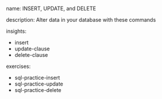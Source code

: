 name: INSERT, UPDATE, and DELETE

description: Alter data in your database with these commands

insights:
  - insert
  - update-clause
  - delete-clause

exercises:
  - sql-practice-insert
  - sql-practice-update
  - sql-practice-delete